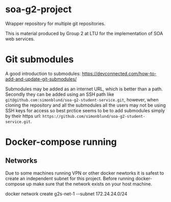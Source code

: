 # soa-g2-project

Wrapper repository for multiple git repositories.

This is material produced by Group 2 at LTU for the implementation of SOA web services.


# Git submodules
A good introduction to submodules: https://devconnected.com/how-to-add-and-update-git-submodules/

Submodules may be added as an internet URL, which is better than a path. Secondly they can be added using an SSH path like `git@github.com:simonblund/soa-g2-student-service.git`, however, when cloning the repository and all the submodules all the users may not be using SSH keys for access so best prctice seems to be to add submodules simply by their https url: `https://github.com/simonblund/soa-g2-student-service.git`.



# Docker-compose running



## Networks
Due to some machines running VPN or other docker newtorks it is safest to create an independent subnet for this project. Before running docker-compose up make sure that the network exists on your host machine.

docker network create g2s-net-1 --subnet 172.24.24.0/24 



